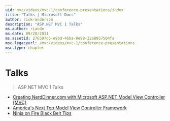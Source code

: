```yaml
---
uid: mvc/videos/mvc-1/conference-presentations/index
title: "Talks | Microsoft Docs"
author: rick-anderson
description: "ASP.NET MVC 1 Talks"
ms.author: riande
ms.date: 09/28/2011
ms.assetid: 276507d5-e9bd-46ba-8e98-32a8957504fa
msc.legacyurl: /mvc/videos/mvc-1/conference-presentations
msc.type: chapter
---
```

# Talks

> ASP.NET MVC 1 Talks


- [Creating NerdDinner.com with Microsoft ASP.NET Model View Controller (MVC)](creating-nerddinnercom-with-microsoft-aspnet-model-view-controller-mvc.md)
- [America's Next Top Model View Controller Framework](americas-next-top-model-view-controller-framework.md)
- [Ninja on Fire Black Belt Tips](ninja-on-fire-black-belt-tips.md)
